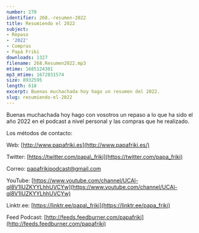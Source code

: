 ```yaml
---
number: 270
identifier: 268.-resumen-2022
title: Resumiendo el 2022
subject:
- Repaso
- '2022'
- Compras
- Papá Friki
downloads: 1327
filename: 268.Resumen2022.mp3
mtime: 1685124301
mp3_mtime: 1672831574
size: 8932595
length: 618
excerpt: Buenas muchachada hoy hago un resumen del 2022.
slug: resumiendo-el-2022
---
```

Buenas muchachada hoy hago con vosotros un repaso a lo que ha sido el año 2022 en el podcast a nivel personal y las compras que he realizado.

Los métodos de contacto:  

Web: [http://www.papafriki.es](http://www.papafriki.es/)  

Twitter: [https://twitter.com/papa\_friki](https://twitter.com/papa_friki)

Correo: [papafrikipodcast@gmail.com](https://archive.org/details/papafrikipodast@gmail.com)

YouTube: [https://www.youtube.com/channel/UCAl-ql8V1IUZKYYLhhUVCYw](https://www.youtube.com/channel/UCAl-ql8V1IUZKYYLhhUVCYw)  

Linktr.ee: [https://linktr.ee/papa\_friki](https://linktr.ee/papa_friki)  

Feed Podcast: [http://feeds.feedburner.com/papafriki](http://feeds.feedburner.com/papafriki)